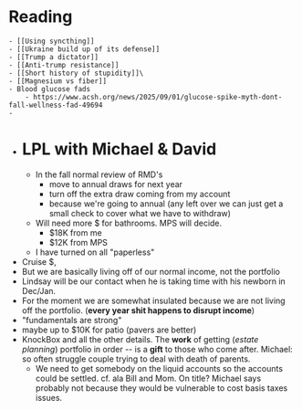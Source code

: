 # Reading
	- [[Using syncthing]]
	- [[Ukraine build up of its defense]]
	- [[Trump a dictator]]
	- [[Anti-trump resistance]]
	- [[Short history of stupidity]]\
	- [[Magnesium vs fiber]]
	- Blood glucose fads
		- https://www.acsh.org/news/2025/09/01/glucose-spike-myth-dont-fall-wellness-fad-49694
	-
- # LPL with Michael & David
	- In the fall normal review of RMD's
		- move to annual draws for next year
		- turn off the extra draw coming from my account
		- because we're going to annual (any left over we can just get a small check to cover what we have to withdraw)
	- Will need more $ for bathrooms. MPS will decide.
		- $18K from me
		- $12K from MPS
	- I have turned on all "paperless"
- Cruise $,
- But we are basically living off of our normal income, not the portfolio
- Lindsay will be our contact when he is taking time with his newborn in Dec/Jan.
- For the moment we are somewhat insulated because we are not living off the portfolio. (**every year shit happens to disrupt income**)
- "fundamentals are strong"
- maybe up to $10K for patio (pavers are better)
- KnockBox and all the other details. The **work** of getting (*estate planning*) portfolio in order -- is a **gift** to those who come after. Michael: so often struggle couple trying to deal with death of parents.
	- We need to get somebody on the liquid accounts so the accounts could be settled. cf. ala Bill and Mom. On title? Michael says probably not because they would be vulnerable to cost basis taxes issues.